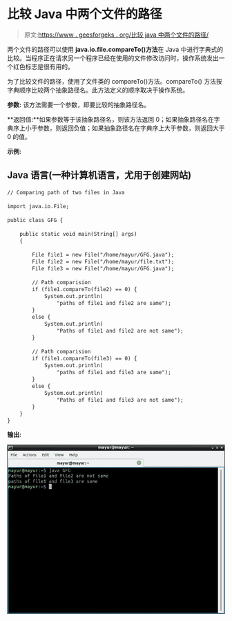 # 比较 Java 中两个文件的路径

> 原文:[https://www . geesforgeks . org/比较 java 中两个文件的路径/](https://www.geeksforgeeks.org/comparing-path-of-two-files-in-java/)

两个文件的路径可以使用 **java.io.file.compareTo()方法**在 Java 中进行字典式的比较。当程序正在请求另一个程序已经在使用的文件修改访问时，操作系统发出一个红色标志是很有用的。

为了比较文件的路径，使用了文件类的 compareTo()方法。compareTo() 方法按字典顺序比较两个抽象路径名。此方法定义的顺序取决于操作系统。

**参数:** 该方法需要一个参数，即要比较的抽象路径名。

**返回值:**如果参数等于该抽象路径名，则该方法返回 0；如果抽象路径名在字典序上小于参数，则返回负值；如果抽象路径名在字典序上大于参数，则返回大于 0 的值。

**示例:**

## Java 语言(一种计算机语言，尤用于创建网站)

```
// Comparing path of two files in Java

import java.io.File;

public class GFG {

    public static void main(String[] args)
    {

        File file1 = new File("/home/mayur/GFG.java");
        File file2 = new File("/home/mayur/file.txt");
        File file3 = new File("/home/mayur/GFG.java");

        // Path comparision
        if (file1.compareTo(file2) == 0) {
            System.out.println(
                "paths of file1 and file2 are same");
        }
        else {
            System.out.println(
                "Paths of file1 and file2 are not same");
        }

        // Path comparision
        if (file1.compareTo(file3) == 0) {
            System.out.println(
                "paths of file1 and file3 are same");
        }
        else {
            System.out.println(
                "Paths of file1 and file3 are not same");
        }
    }
}
```

**输出:**

![Comparing Path of Two Files in Java](img/021b97bc983f586c3420ac9f0432ff62.png)